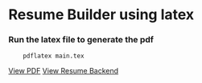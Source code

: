 # Resume Builder using latex


### Run the latex file to generate the pdf
```
    pdflatex main.tex
```


[View PDF](https://github.com/raj713335/Resume_Backend/blob/dev/main.pdf)
[View Resume Backend](https://raj713335.github.io/Resume_Backend/index.html)

